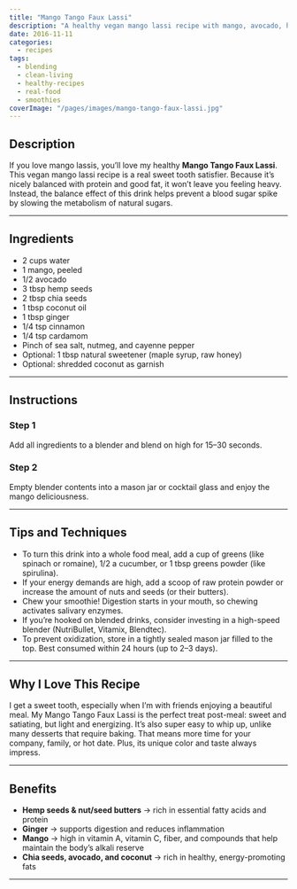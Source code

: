 ```yaml
---
title: "Mango Tango Faux Lassi"
description: "A healthy vegan mango lassi recipe with mango, avocado, hemp seeds, chia, and coconut oil. Balanced with protein and good fats for a delicious, nourishing smoothie."
date: 2016-11-11
categories: 
  - recipes
tags: 
  - blending
  - clean-living
  - healthy-recipes
  - real-food
  - smoothies
coverImage: "/pages/images/mango-tango-faux-lassi.jpg"
---
```


## Description

If you love mango lassis, you’ll love my healthy **Mango Tango Faux Lassi**. This vegan mango lassi recipe is a real sweet tooth satisfier. Because it’s nicely balanced with protein and good fat, it won’t leave you feeling heavy. Instead, the balance effect of this drink helps prevent a blood sugar spike by slowing the metabolism of natural sugars.

---

## Ingredients

- 2 cups water  
- 1 mango, peeled  
- 1/2 avocado  
- 3 tbsp hemp seeds  
- 2 tbsp chia seeds  
- 1 tbsp coconut oil  
- 1 tbsp ginger  
- 1/4 tsp cinnamon  
- 1/4 tsp cardamom  
- Pinch of sea salt, nutmeg, and cayenne pepper  
- Optional: 1 tbsp natural sweetener (maple syrup, raw honey)  
- Optional: shredded coconut as garnish  

---

## Instructions

### Step 1
Add all ingredients to a blender and blend on high for 15–30 seconds.

### Step 2
Empty blender contents into a mason jar or cocktail glass and enjoy the mango deliciousness.

---

## Tips and Techniques

- To turn this drink into a whole food meal, add a cup of greens (like spinach or romaine), 1/2 a cucumber, or 1 tbsp greens powder (like spirulina).  
- If your energy demands are high, add a scoop of raw protein powder or increase the amount of nuts and seeds (or their butters).  
- Chew your smoothie! Digestion starts in your mouth, so chewing activates salivary enzymes.  
- If you’re hooked on blended drinks, consider investing in a high-speed blender (NutriBullet, Vitamix, Blendtec).  
- To prevent oxidization, store in a tightly sealed mason jar filled to the top. Best consumed within 24 hours (up to 2–3 days).  

---

## Why I Love This Recipe

I get a sweet tooth, especially when I’m with friends enjoying a beautiful meal. My Mango Tango Faux Lassi is the perfect treat post-meal: sweet and satiating, but light and energizing. It’s also super easy to whip up, unlike many desserts that require baking. That means more time for your company, family, or hot date. Plus, its unique color and taste always impress.

---

## Benefits

- **Hemp seeds & nut/seed butters** → rich in essential fatty acids and protein  
- **Ginger** → supports digestion and reduces inflammation  
- **Mango** → high in vitamin A, vitamin C, fiber, and compounds that help maintain the body’s alkali reserve  
- **Chia seeds, avocado, and coconut** → rich in healthy, energy-promoting fats  

---

<!-- Recipe Schema JSON-LD -->
<script type="application/ld+json">
{
  "@context": "https://schema.org",
  "@type": "Recipe",
  "name": "Mango Tango Faux Lassi",
  "image": "https://www.livingrhea.com/pages/images/mango-tango-faux-lassi.jpg",
  "author": {
    "@type": "Person",
    "name": "Dr. Rhea Mehta"
  },
  "datePublished": "2016-11-11",
  "description": "A healthy vegan mango lassi recipe with mango, avocado, hemp seeds, chia, and coconut oil. Balanced with protein and good fats for a delicious, nourishing smoothie.",
  "recipeCategory": "Smoothie",
  "recipeCuisine": "Vegan",
  "keywords": "mango lassi, vegan lassi, smoothie, healthy recipe",
  "recipeYield": "2 servings",
  "prepTime": "PT5M",
  "cookTime": "PT0M",
  "totalTime": "PT5M",
  "recipeIngredient": [
    "2 cups water",
    "1 mango, peeled",
    "1/2 avocado",
    "3 tbsp hemp seeds",
    "2 tbsp chia seeds",
    "1 tbsp coconut oil",
    "1 tbsp ginger",
    "1/4 tsp cinnamon",
    "1/4 tsp cardamom",
    "Pinch of sea salt, nutmeg, and cayenne pepper",
    "Optional: 1 tbsp maple syrup or raw honey",
    "Optional: shredded coconut as garnish"
  ],
  "recipeInstructions": [
    {
      "@type": "HowToStep",
      "text": "Add all ingredients to a blender and blend on high for 15–30 seconds."
    },
    {
      "@type": "HowToStep",
      "text": "Empty blender contents into a mason jar or cocktail glass and enjoy."
    }
  ],
  "nutrition": {
    "@type": "NutritionInformation",
    "servingSize": "1 glass",
    "calories": "250 calories (approx)"
  }
}
</script>
